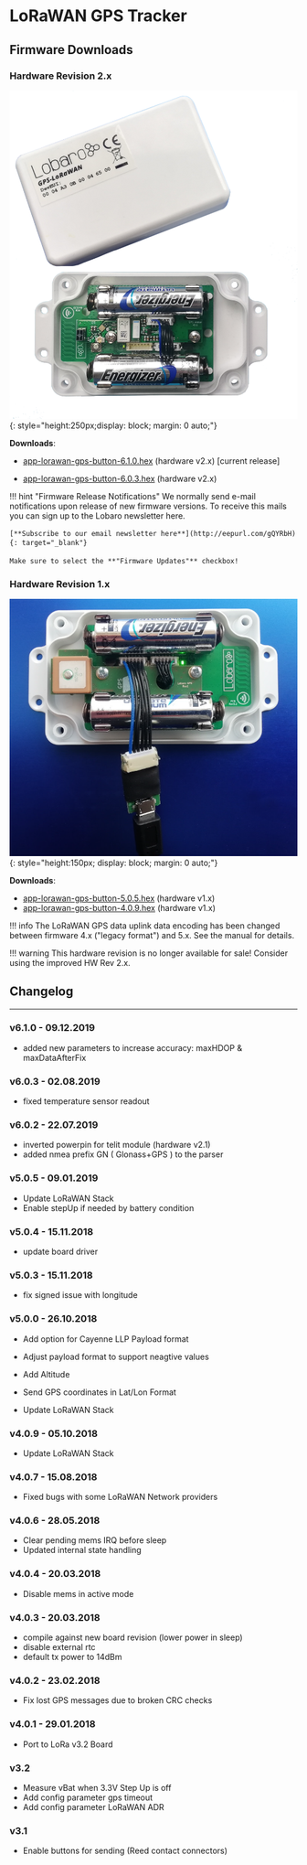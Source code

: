 # LoRaWAN GPS Tracker

## Firmware Downloads


### Hardware Revision 2.x

![Product GPS Tracker HW2](files/gpslorawan.png){: style="height:250px;display: block; margin: 0 auto;"}

**Downloads**: 

* [app-lorawan-gps-button-6.1.0.hex](firmware/app-lorawan-gps-button-6.1.0.hex) (hardware v2.x) [current release]

* [app-lorawan-gps-button-6.0.3.hex](firmware/app-lorawan-gps-button-6.0.3.hex) (hardware v2.x)

!!! hint "Firmware Release Notifications"
    We normally send e-mail notifications upon release of new firmware versions. To receive this mails you can sign up
    to the Lobaro newsletter here.
    
    [**Subscribe to our email newsletter here**](http://eepurl.com/gQYRbH){: target="_blank"} 
    
    Make sure to select the **"Firmware Updates"** checkbox!    

### Hardware Revision 1.x 

![GPS Tracker HW1](files/config.png){: style="height:150px; display: block; margin: 0 auto;"}

**Downloads**:

* [app-lorawan-gps-button-5.0.5.hex](firmware/app-lorawan-gps-button-5.0.5.hex) (hardware v1.x)
* [app-lorawan-gps-button-4.0.9.hex](firmware/app-lorawan-gps-button-4.0.9.hex) (hardware v1.x)

!!! info 
    The LoRaWAN GPS data uplink data encoding has been changed between firmware 4.x ("legacy format") and 5.x. See the manual for details.
    
!!! warning
    This hardware revision is no longer available for sale! Consider using the improved HW Rev 2.x.

## Changelog
--------------------
### v6.1.0 - 09.12.2019
* added new parameters to increase accuracy: maxHDOP & maxDataAfterFix

### v6.0.3 - 02.08.2019
* fixed temperature sensor readout

### v6.0.2 - 22.07.2019
- inverted powerpin for telit module (hardware v2.1)
- added nmea prefix GN ( Glonass+GPS ) to the parser

### v5.0.5 - 09.01.2019
- Update LoRaWAN Stack
- Enable stepUp if needed by battery condition

### v5.0.4 - 15.11.2018
- update board driver

### v5.0.3 - 15.11.2018
- fix signed issue with longitude

### v5.0.0 - 26.10.2018
- Add option for Cayenne LLP Payload format
- Adjust payload format to support neagtive values
- Add Altitude
- Send GPS coordinates in Lat/Lon Format

- Update LoRaWAN Stack

### v4.0.9 - 05.10.2018
- Update LoRaWAN Stack

### v4.0.7 - 15.08.2018
- Fixed bugs with some LoRaWAN Network providers

### v4.0.6 - 28.05.2018
- Clear pending mems IRQ before sleep
- Updated internal state handling

### v4.0.4 - 20.03.2018
- Disable mems in active mode


### v4.0.3 - 20.03.2018
- compile against new board revision (lower power in sleep)
- disable external rtc 
- default tx power to 14dBm

### v4.0.2 - 23.02.2018
- Fix lost GPS messages due to broken CRC checks

### v4.0.1 - 29.01.2018
- Port to LoRa v3.2 Board

### v3.2
- Measure vBat when 3.3V Step Up is off
- Add config parameter gps timeout
- Add config parameter LoRaWAN ADR

### v3.1
- Enable buttons for sending (Reed contact connectors)
